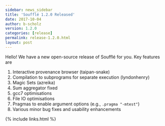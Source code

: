 ```yaml
---
sidebar: news_sidebar
title: 'Soufflé 1.2.0 Released'
date: 2017-10-04
author: b-scholz
version: 1.2.0
categories: [release]
permalink: release-1.2.0.html
layout: post
---
```

Hello! We have a new open-source release of Soufflé for you. Key features are

1. Interactive provenance browser (taipan-snake)
2. Compilation to subprograms for separate execution (lyndonhenry)
3. Magic Sets (azreika)
4. Sum aggregator fixed
5. gcc7 optimisations
6. File IO optimisations
7. Pragmas to enable argument options (e.g., ```.pragma "-mtest"```)
8. Various minor bug fixes and usability enhancements

{% include links.html %}
